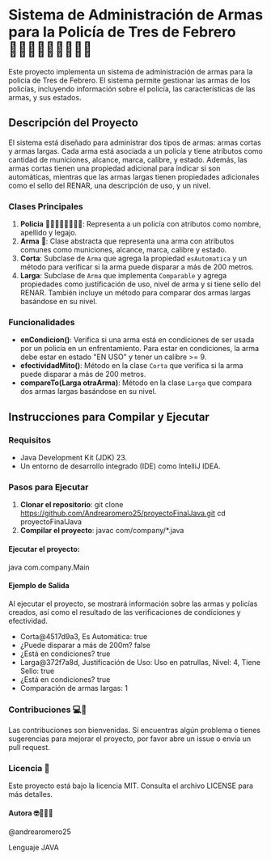 # Sistema de Administración de Armas para la Policía de Tres de Febrero 👮🏻‍♀️👮🏻👮🏻‍♂️🔫

Este proyecto implementa un sistema de administración de armas para la policía de Tres de Febrero. El sistema permite gestionar las armas de los policías, incluyendo información sobre el policía, las características de las armas, y sus estados.

## Descripción del Proyecto

El sistema está diseñado para administrar dos tipos de armas: armas cortas y armas largas. Cada arma está asociada a un policía y tiene atributos como cantidad de municiones, alcance, marca, calibre, y estado. Además, las armas cortas tienen una propiedad adicional para indicar si son automáticas, mientras que las armas largas tienen propiedades adicionales como el sello del RENAR, una descripción de uso, y un nivel.

### Clases Principales

1. **Policia** 👮🏻‍♀️👮🏻👮🏻‍♂️: Representa a un policía con atributos como nombre, apellido y legajo.
2. **Arma** 🔫: Clase abstracta que representa una arma con atributos comunes como municiones, alcance, marca, calibre y estado.
3. **Corta**: Subclase de `Arma` que agrega la propiedad `esAutomatica` y un método para verificar si la arma puede disparar a más de 200 metros.
4. **Larga**: Subclase de `Arma` que implementa `Comparable` y agrega propiedades como justificación de uso, nivel de arma y si tiene sello del RENAR. También incluye un método para comparar dos armas largas basándose en su nivel.

### Funcionalidades

- **enCondicion()**: Verifica si una arma está en condiciones de ser usada por un policía en un enfrentamiento. Para estar en condiciones, la arma debe estar en estado "EN USO" y tener un calibre >= 9.
- **efectividadMito()**: Método en la clase `Corta` que verifica si la arma puede disparar a más de 200 metros.
- **compareTo(Larga otraArma)**: Método en la clase `Larga` que compara dos armas largas basándose en su nivel.

## Instrucciones para Compilar y Ejecutar

### Requisitos

- Java Development Kit (JDK) 23.
- Un entorno de desarrollo integrado (IDE) como IntelliJ IDEA.

### Pasos para Ejecutar

1. **Clonar el repositorio**:
   git clone https://github.com/Andrearomero25/proyectoFinalJava.git
   cd proyectoFinalJava
2. **Compilar el proyecto**:
javac com/company/*.java

#### Ejecutar el proyecto:
java com.company.Main

#### Ejemplo de Salida
Al ejecutar el proyecto, se mostrará información sobre las armas y policías creados, así como el resultado de las verificaciones de condiciones y efectividad.

- Corta@4517d9a3, Es Automática: true
- ¿Puede disparar a más de 200m? false
- ¿Está en condiciones? true
- Larga@372f7a8d, Justificación de Uso: Uso en patrullas, Nivel: 4, Tiene Sello: true
- ¿Está en condiciones? true
- Comparación de armas largas: 1
  
### Contribuciones 💻📲
Las contribuciones son bienvenidas. Si encuentras algún problema o tienes sugerencias para mejorar el proyecto, por favor abre un issue o envía un pull request.

### Licencia 🪪
Este proyecto está bajo la licencia MIT. Consulta el archivo LICENSE para más detalles.

#### Autora 🤓👩🏻‍💻
@andrearomero25

Lenguaje
JAVA
